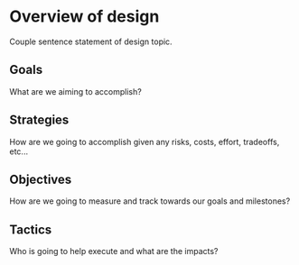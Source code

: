 # Overview of design

Couple sentence statement of design topic.

## Goals

What are we aiming to accomplish?

## Strategies

How are we going to accomplish given any risks, costs, effort, tradeoffs, etc...

## Objectives

How are we going to measure and track towards our goals and milestones?

## Tactics

Who is going to help execute and what are the impacts?
